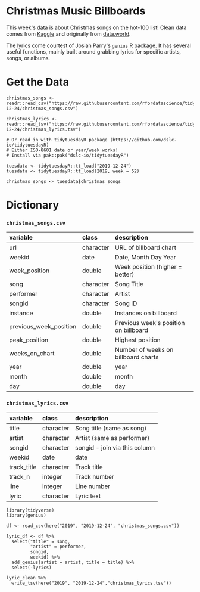 # Christmas Music Billboards

This week's data is about Christmas songs on the hot-100 list! Clean data comes from [Kaggle](https://www.kaggle.com/sharkbait1223/billboard-top-100-christmas-carol-dataset) and originally from [data.world](https://data.world/kcmillersean/billboard-hot-100-1958-2017).

The lyrics come courtest of Josiah Parry's [`genius`](https://github.com/josiahparry/genius) R package. It has several useful functions, mainly built around grabbing lyrics for specific artists, songs, or albums.

# Get the Data

```
christmas_songs <- readr::read_csv("https://raw.githubusercontent.com/rfordatascience/tidytuesday/main/data/2019/2019-12-24/christmas_songs.csv")

christmas_lyrics <- readr::read_tsv("https://raw.githubusercontent.com/rfordatascience/tidytuesday/main/data/2019/2019-12-24/christmas_lyrics.tsv")

# Or read in with tidytuesdayR package (https://github.com/dslc-io/tidytuesdayR)
# Either ISO-8601 date or year/week works!
# Install via pak::pak("dslc-io/tidytuesdayR")

tuesdata <- tidytuesdayR::tt_load("2019-12-24")
tuesdata <- tidytuesdayR::tt_load(2019, week = 52)

christmas_songs <- tuesdata$christmas_songs
```

# Dictionary


### `christmas_songs.csv`

|variable               |class     |description |
|:----------------------|:---------|:-----------|
|url                    |character | URL of billboard chart|
|weekid                 |date | Date, Month Day Year|
|week_position          |double    | Week position (higher = better)|
|song                   |character |Song Title|
|performer              |character | Artist |
|songid                 |character | Song ID|
|instance               |double    | Instances on billboard |
|previous_week_position |double    | Previous week's position on billboard |
|peak_position          |double    | Highest position |
|weeks_on_chart         |double    | Number of weeks on billboard charts |
|year                   |double    | year|
|month                  |double    | month|
|day                    |double    | day |

### `christmas_lyrics.csv`

|variable    |class     |description |
|:-----------|:---------|:-----------|
|title       |character | Song title (same as song) |
|artist      |character | Artist (same as performer) |
|songid      |character | songid - join via this column |
|weekid      |date | date|
|track_title |character | Track title |
|track_n     |integer   | Track number |
|line        |integer   | Line number |
|lyric       |character | Lyric text |

```{r}
library(tidyverse)
library(genius)

df <- read_csv(here("2019", "2019-12-24", "christmas_songs.csv"))

lyric_df <- df %>% 
  select("title" = song,
         "artist" = performer,
         songid,
         weekid) %>% 
  add_genius(artist = artist, title = title) %>% 
  select(-lyrics)

lyric_clean %>% 
  write_tsv(here("2019", "2019-12-24","christmas_lyrics.tsv"))

```
